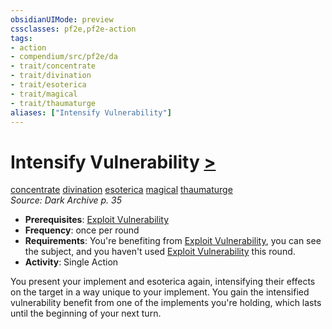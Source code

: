 ```yaml
---
obsidianUIMode: preview
cssclasses: pf2e,pf2e-action
tags:
- action
- compendium/src/pf2e/da
- trait/concentrate
- trait/divination
- trait/esoterica
- trait/magical
- trait/thaumaturge
aliases: ["Intensify Vulnerability"]
---
```

# Intensify Vulnerability [>](rules/core-rulebook/chapter-9-playing-the-game.md#Actions "Single Action")
[concentrate](rules/traits/concentrate.md "Concentrate Action & Ability Trait")  [divination](rules/traits/divination.md "Divination School Trait")  [esoterica](rules/traits/esoterica-da.md "Esoterica Action & Ability Trait")  [magical](rules/traits/magical.md "Magical Item Trait")  [thaumaturge](rules/traits/thaumaturge-da.md "Thaumaturge Class Trait")  
*Source: Dark Archive p. 35*  

- **Prerequisites**: [Exploit Vulnerability](rules/actions/exploit-vulnerability-da.md)
- **Frequency**: once per round
- **Requirements**: You're benefiting from [Exploit Vulnerability](rules/actions/exploit-vulnerability-da.md), you can see the subject, and you haven't used [Exploit Vulnerability](rules/actions/exploit-vulnerability-da.md) this round.
- **Activity**: Single Action

You present your implement and esoterica again, intensifying their effects on the target in a way unique to your implement. You gain the intensified vulnerability benefit from one of the implements you're holding, which lasts until the beginning of your next turn.
